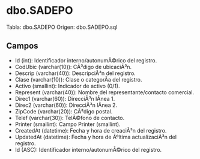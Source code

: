 ﻿# dbo.SADEPO

Tabla: dbo.SADEPO
Origen: dbo.SADEPO.sql

## Campos

- Id (int): Identificador interno/autonumÃ©rico del registro.
- CodUbic (varchar(10)): CÃ³digo de ubicaciÃ³n.
- Descrip (varchar(40)): DescripciÃ³n del registro.
- Clase (varchar(10)): Clase o categorÃ­a del registro.
- Activo (smallint): Indicador de activo (0/1).
- Represent (varchar(40)): Nombre del representante/contacto comercial.
- Direc1 (varchar(60)): DirecciÃ³n lÃ­nea 1.
- Direc2 (varchar(60)): DirecciÃ³n lÃ­nea 2.
- ZipCode (varchar(20)): CÃ³digo postal.
- Telef (varchar(30)): TelÃ©fono de contacto.
- Printer (smallint): Campo Printer (smallint).
- CreatedAt (datetime): Fecha y hora de creaciÃ³n del registro.
- UpdatedAt (datetime): Fecha y hora de Ãºltima actualizaciÃ³n del registro.
- Id (ASC): Identificador interno/autonumÃ©rico del registro.

